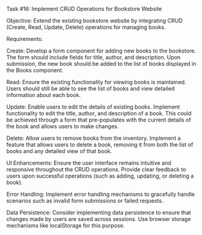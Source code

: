 Task #16: Implement CRUD Operations for Bookstore Website

Objective:
Extend the existing bookstore website by integrating CRUD (Create, Read, Update, Delete) operations for managing books.

Requirements:

Create: Develop a form component for adding new books to the bookstore. The form should include fields for title, author, and description. Upon submission, the new book should be added to the list of books displayed in the Books component.

Read: Ensure the existing functionality for viewing books is maintained. Users should still be able to see the list of books and view detailed information about each book.

Update: Enable users to edit the details of existing books. Implement functionality to edit the title, author, and description of a book. This could be achieved through a form that pre-populates with the current details of the book and allows users to make changes.

Delete: Allow users to remove books from the inventory. Implement a feature that allows users to delete a book, removing it from both the list of books and any detailed view of that book.

UI Enhancements: Ensure the user interface remains intuitive and responsive throughout the CRUD operations. Provide clear feedback to users upon successful operations (such as adding, updating, or deleting a book).

Error Handling: Implement error handling mechanisms to gracefully handle scenarios such as invalid form submissions or failed requests.

Data Persistence: Consider implementing data persistence to ensure that changes made by users are saved across sessions. Use browser storage mechanisms like localStorage for this purpose.
